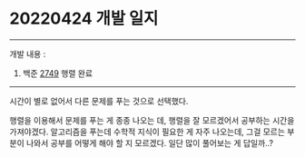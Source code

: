 # 20220424 개발 일지
***
개발 내용 :
1. 백준 [2749](../code/2749_without_frequency.cpp) 행렬 완료
***
시간이 별로 없어서 다른 문제를 푸는 것으로 선택했다.

행렬을 이용해서 문제를 푸는 게 종종 나오는 데, 행렬을 잘 모르겠어서 공부하는 시간을 가져야겠다.
알고리즘을 푸는데 수학적 지식이 필요한 게 자주 나오는데, 그걸 모르는 부분이 나와서 공부를 어떻게 해야 할 지 모르겠다. 일단 많이 풀어보는 게 답일까..?
